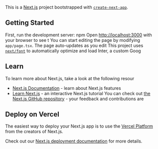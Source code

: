 This is a [Next.js](https://nextjs.org/) project bootstrapped with [`create-next-app`](https://github.com/vercel/next.js/tree/canary/packages/create-next-app).

## Getting Started
First, run the development server:
npm 
Open [http://localhost:3000](http://localhost:3000) with your browser to see t
You can start editing the page by modifying `app/page.tsx`. The page auto-updates as you edit
This project uses [`next/font`](https://nextjs.org/docs/basic-features/font-optimization) to automatically optimize and load Inter, a custom Goog
## Learn 
To learn more about Next.js, take a look at the following resour
- [Next.js Documentation](https://nextjs.org/docs) - learn about Next.js features 
- [Learn Next.js](https://nextjs.org/learn) - an interactive Next.js tutorial
You can check out [the Next.js GitHub repository](https://github.com/vercel/next.js/) - your feedback and contributions are
## Deploy on Vercel

The easiest way to deploy your Next.js app is to use the [Vercel Platform](https://vercel.com/new?utm_medium=default-template&filter=next.js&utm_source=create-next-app&utm_campaign=create-next-app-readme) from the creators of Next.js.

Check out our [Next.js deployment documentation](https://nextjs.org/docs/deployment) for more details.
